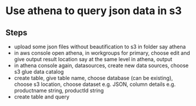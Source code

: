 # Use athena to query json data in s3

## Steps
- upload some json files without beautification to s3 in folder say athena
- in aws console open athena, in workgroups for primary, choose edit and give output result location say at the same level in athena, output
- in athena console again, datasources, create new data sources, choose s3 glue data catalog
- create table, give table name, choose database (can be existing), choose s3 location, choose dataset e.g. JSON, column details e.g. productname string, productId string
- create table and query